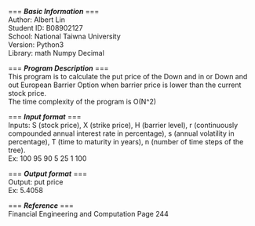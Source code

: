 === ***Basic Information*** ===   
Author: Albert Lin  
Student ID: B08902127  
School: National Taiwna University  
Version: Python3  
Library: math Numpy Decimal  
  
=== ***Program Description*** ===  
This program is to calculate the put price of the Down and in or Down and out European Barrier Option when barrier price is lower than the current stock price.  
The time complexity of the program is O(N^2)  
  
=== ***Input format*** ===  
Inputs: S (stock price), X (strike price), H (barrier level), r (continuously compounded annual interest rate in percentage), s (annual volatility in percentage), T (time to maturity in years), n (number of time steps of the tree).   
Ex: 100 95 90 5 25 1 100  
  
=== ***Output format*** ===  
Output: put price  
Ex: 5.4058  
  
=== ***Reference*** ===  
Financial Engineering and Computation Page 244  
